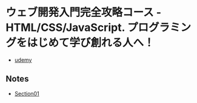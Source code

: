 # ウェブ開発入門完全攻略コース - HTML/CSS/JavaScript. プログラミングをはじめて学び創れる人へ！
- [udemy](https://www.udemy.com/course/web-application-development/)

## Notes
- [Section01](./)
